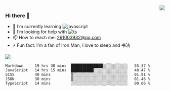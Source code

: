 <img align='right' src='https://github-readme-stats.vercel.app/api?username=niaogege&show_icons=true&theme=radical'/>

### Hi there 👋

- 🌱 I’m currently learning ![javascript](https://img.shields.io/badge/javacript-learn-orange)
- 🤔 I’m looking for help with ![ts](https://img.shields.io/badge/ts-learn-yellow)
- 📫 How to reach me: 291003932@qq.com
- ⚡ Fun fact:  I'm a fan of Iron Man, I love to sleep and 书法

![](https://github-readme-stats.vercel.app/api/top-langs/?username=niaogege&layout=compact)

<!--START_SECTION:waka-->
```text
Markdown     19 hrs 30 mins  ██████████████░░░░░░░░░░░   55.37 % 
JavaScript   14 hrs 15 mins  ██████████░░░░░░░░░░░░░░░   40.47 % 
SCSS         40 mins         ▒░░░░░░░░░░░░░░░░░░░░░░░░   01.91 % 
JSON         30 mins         ▒░░░░░░░░░░░░░░░░░░░░░░░░   01.46 % 
TypeScript   14 mins         ░░░░░░░░░░░░░░░░░░░░░░░░░   00.66 % 
```
<!--END_SECTION:waka-->
